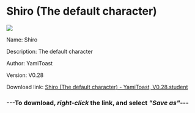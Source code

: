 # Shiro (The default character)

<img src = "https://raw.githubusercontent.com/Arbiter1223/Koukou-Gurashi-Custom-Students/master/Students/Files/Shiro%20(The%20default%20character).png">

Name: Shiro

Description: The default character

Author: YamiToast

Version: V0.28

Download link: <a href="https://raw.githubusercontent.com/Arbiter1223/Koukou-Gurashi-Custom-Students/master/Students/Files/Shiro%20(The%20default%20character)%20-%20YamiToast%2C%20V0.28.student">Shiro (The default character) - YamiToast, V0.28.student</a>

### ---**To download, _right-click_ the link, and select _"Save as"_**---

